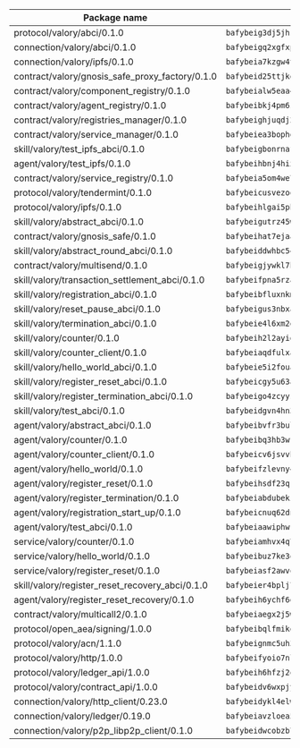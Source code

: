 | Package name                                                  | Package hash                                                  |
| ------------------------------------------------------------- | ------------------------------------------------------------- |
| protocol/valory/abci/0.1.0                                    | `bafybeig3dj5jhsowlvg3t73kgobf6xn4nka7rkttakdb2gwsg5bp7rt7q4` |
| connection/valory/abci/0.1.0                                  | `bafybeigq2xgfxp4ugwmw4oegtluxrduccu4c7br5zhwlpvjkzidxxs6nzm` |
| connection/valory/ipfs/0.1.0                                  | `bafybeia7kzgw4tmkl6k2vjbnss4egvhcf4fmt7cnmpjjjbjogz2bu2j3fu` |
| contract/valory/gnosis_safe_proxy_factory/0.1.0               | `bafybeid25ttjkg2syejwrwsb4f23ltpfvliizqjfnymjv25ian7wbqnvla` |
| contract/valory/component_registry/0.1.0                      | `bafybeialw5eaa4v54s7i3sjsuy6d5k624quhxhziqntwq5hnz4g646sb7m` |
| contract/valory/agent_registry/0.1.0                          | `bafybeibkj4pm6ziqh2fl3xfsjiou4ibnxlipmvmqhgvc7xwpnaddbtxzli` |
| contract/valory/registries_manager/0.1.0                      | `bafybeighjuqdj2oq6tqckf7j3mqtighe7lpaahh7qt3sqxtbtjlur4tmj4` |
| contract/valory/service_manager/0.1.0                         | `bafybeiea3bophgb6ikqvpd7lzyluthlhoazbbrknvfncu4j7wbubfsrjeu` |
| skill/valory/test_ipfs_abci/0.1.0                             | `bafybeigbonrnafowdlfl5gcgmoufur2tewvw6lkzeqlcojsl5imdnvn5ke` |
| agent/valory/test_ipfs/0.1.0                                  | `bafybeihbnj4hixn4oked2c2fq4hxd4xns7mfg4nobvkvbml6xk6tnr2aum` |
| contract/valory/service_registry/0.1.0                        | `bafybeia5om4we7rsl7fm6z6s6yp37gkwvzbhjc325rdv3h2ryn3bp5t3ka` |
| protocol/valory/tendermint/0.1.0                              | `bafybeicusvezoqlmyt6iqomcbwaz3xkhk2qf3d56q5zprmj3xdxfy64k54` |
| protocol/valory/ipfs/0.1.0                                    | `bafybeihlgai5pbmkb6mjhvgy4gkql5uvpwvxbpdowczgz4ovxat6vajrq4` |
| skill/valory/abstract_abci/0.1.0                              | `bafybeigutrz45w3mlyf7vpappygf4ri3oxkevcw7v2aex3afsrincirtjm` |
| contract/valory/gnosis_safe/0.1.0                             | `bafybeihat7ejaat5xbvmrw32vnosgbm4qdfieczr366ilo6344io6ugali` |
| skill/valory/abstract_round_abci/0.1.0                        | `bafybeiddwhbc54i4jsp2o463ks2qqnzh7etlcit2bygfggvt67udsirmci` |
| contract/valory/multisend/0.1.0                               | `bafybeigjywkl7hydjsrkogob3xebj2ifhqwmfhhxoeyrndzhhxi5u6amey` |
| skill/valory/transaction_settlement_abci/0.1.0                | `bafybeifpna5rzaarquhufghyfavonftnivmgcoye4245fnynif7ar3lyi4` |
| skill/valory/registration_abci/0.1.0                          | `bafybeibfluxnkm7qerm7cckxyvgwhezcanpvojg55eplnwhklaoksxz22e` |
| skill/valory/reset_pause_abci/0.1.0                           | `bafybeigus3nbxacwxndkrl6ow4qudq4relkbmggg2g4mmwi3ioamecwjdu` |
| skill/valory/termination_abci/0.1.0                           | `bafybeie4l6xm2d5lqdpprutqmmv4hnbetzgnpwbn5by367ksdz7hon35za` |
| skill/valory/counter/0.1.0                                    | `bafybeih2l2ayidvy7yl7ixbtznvgxvlsmxjfvf6skzpr7dhnhknj5utn74` |
| skill/valory/counter_client/0.1.0                             | `bafybeiaqdfulxamdshw7fykfkqvkpvjb5bnmhv7ffrjiwdi4ktiulklx6q` |
| skill/valory/hello_world_abci/0.1.0                           | `bafybeie5i2fouadaodz7kluhaheulkr3kcfad5d55zuikpvdqicoj3tiuq` |
| skill/valory/register_reset_abci/0.1.0                        | `bafybeicgy5u63agpmeclcxncqego6op5rdby64llybffgsw2gfa66qtyi4` |
| skill/valory/register_termination_abci/0.1.0                  | `bafybeigo4zcyysp6we2gge3rltujt2wm2xeyjxfgwedyqgmbbesra24oku` |
| skill/valory/test_abci/0.1.0                                  | `bafybeidgvn4hn3aphdyf3kc5ub4yb5oyg2f7qkphicz5wcv2zgrdbjqz3e` |
| agent/valory/abstract_abci/0.1.0                              | `bafybeibvfr3bulbmtbpqnsz36js46q42gpb5ca7h4plmbfxavhw7e3r3ma` |
| agent/valory/counter/0.1.0                                    | `bafybeibq3hb3wfpd24qdtt3lhhj5qckrix27fr252fkeczj4xoj2lqpj2u` |
| agent/valory/counter_client/0.1.0                             | `bafybeicv6jsvvhvtzizko7eewukcfkg3is5dzn47l5ylgvdo4dzjof5inu` |
| agent/valory/hello_world/0.1.0                                | `bafybeifzlevny4awn3syaoobfynv2hdolihbaydhym2hmusihuidnmu54q` |
| agent/valory/register_reset/0.1.0                             | `bafybeihsdf23qkcesawq7op5emp5z4mmwm5tindw3y54d436xffpqqnyiy` |
| agent/valory/register_termination/0.1.0                       | `bafybeiabdubekiprlnopfh7din7sgzdmqs4dvbozkvjjlb72txpin2ygg4` |
| agent/valory/registration_start_up/0.1.0                      | `bafybeicnuq62dnjtjtoepluerfvcdpyut5on6jrptwhgksf4cufqfhkyhe` |
| agent/valory/test_abci/0.1.0                                  | `bafybeiaawiphwrb7l4y3yktzki6l3utv3mcukrdnum3q4maxtaaaw4sqxm` |
| service/valory/counter/0.1.0                                  | `bafybeiamhvx4q72rfkppyxny6umspor3hf6fltikeotx2him6s2reyzo5m` |
| service/valory/hello_world/0.1.0                              | `bafybeibuz7ke3ofwk2f2htvuix6pgib4iacv52oguwwlg5pnczujv2z5oq` |
| service/valory/register_reset/0.1.0                           | `bafybeiasf2awvqltchfgcmzipqqf27ilzrwr3umxrbmutkdiqehlsd7x7u` |
| skill/valory/register_reset_recovery_abci/0.1.0               | `bafybeier4bplj7ahdgoazhsolypt66dymcixdbi67sb2scvvygjt2eh67a` |
| agent/valory/register_reset_recovery/0.1.0                    | `bafybeih6ychf6gagpyzzndo7nd7ntrhjafbt7aunh6yiorhuxlgv2owjne` |
| contract/valory/multicall2/0.1.0                              | `bafybeiaegx2j5w6le2fhvzmx7stzujuezqfvicvnyqebtipivkek2cgh7m` |
| protocol/open_aea/signing/1.0.0                               | `bafybeibqlfmikg5hk4phzak6gqzhpkt6akckx7xppbp53mvwt6r73h7tk4` |
| protocol/valory/acn/1.1.0                                     | `bafybeignmc5uh3vgpuckljcj2tgg7hdqyytkm6m5b6v6mxtazdcvubibva` |
| protocol/valory/http/1.0.0                                    | `bafybeifyoio7nlh5zzyn5yz7krkou56l22to3cwg7gw5v5o3vxwklibhty` |
| protocol/valory/ledger_api/1.0.0                              | `bafybeih6hfzj2obw5oajnt6ng6355edgvi5ngoaub44vpuszqoplfvyaom` |
| protocol/valory/contract_api/1.0.0                            | `bafybeidv6wxpjyb2sdyibnmmum45et4zcla6tl63bnol6ztyoqvpl4spmy` |
| connection/valory/http_client/0.23.0                          | `bafybeidykl4elwbcjkqn32wt5h4h7tlpeqovrcq3c5bcplt6nhpznhgczi` |
| connection/valory/ledger/0.19.0                               | `bafybeiavzloea5rtoxfdqjuexkqzpgbq73n4sl6af2vwa4bv2wd22qigyi` |
| connection/valory/p2p_libp2p_client/0.1.0                     | `bafybeidwcobzb7ut3efegoedad7jfckvt2n6prcmd4g7xnkm6hp6aafrva` |
